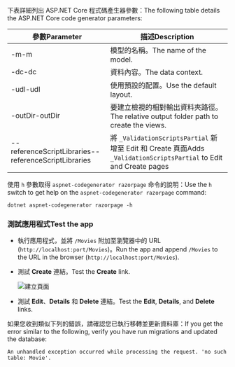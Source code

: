 <span data-ttu-id="d730b-101">下表詳細列出 ASP.NET Core 程式碼產生器參數：</span><span class="sxs-lookup"><span data-stu-id="d730b-101">The following table details the ASP.NET Core code generator parameters:</span></span>

| <span data-ttu-id="d730b-102">參數</span><span class="sxs-lookup"><span data-stu-id="d730b-102">Parameter</span></span>               | <span data-ttu-id="d730b-103">描述</span><span class="sxs-lookup"><span data-stu-id="d730b-103">Description</span></span>|
| ----------------- | ------------ |
| <span data-ttu-id="d730b-104">-m</span><span class="sxs-lookup"><span data-stu-id="d730b-104">-m</span></span>  | <span data-ttu-id="d730b-105">模型的名稱。</span><span class="sxs-lookup"><span data-stu-id="d730b-105">The name of the model.</span></span> |
| <span data-ttu-id="d730b-106">-dc</span><span class="sxs-lookup"><span data-stu-id="d730b-106">-dc</span></span>  | <span data-ttu-id="d730b-107">資料內容。</span><span class="sxs-lookup"><span data-stu-id="d730b-107">The data context.</span></span> |
| <span data-ttu-id="d730b-108">-udl</span><span class="sxs-lookup"><span data-stu-id="d730b-108">-udl</span></span> | <span data-ttu-id="d730b-109">使用預設的配置。</span><span class="sxs-lookup"><span data-stu-id="d730b-109">Use the default layout.</span></span> |
| <span data-ttu-id="d730b-110">-outDir</span><span class="sxs-lookup"><span data-stu-id="d730b-110">-outDir</span></span> | <span data-ttu-id="d730b-111">要建立檢視的相對輸出資料夾路徑。</span><span class="sxs-lookup"><span data-stu-id="d730b-111">The relative output folder path to create the views.</span></span> |
| <span data-ttu-id="d730b-112">--referenceScriptLibraries</span><span class="sxs-lookup"><span data-stu-id="d730b-112">--referenceScriptLibraries</span></span> | <span data-ttu-id="d730b-113">將 `_ValidationScriptsPartial` 新增至 Edit 和 Create 頁面</span><span class="sxs-lookup"><span data-stu-id="d730b-113">Adds `_ValidationScriptsPartial` to Edit and Create pages</span></span> |

<span data-ttu-id="d730b-114">使用 `h` 參數取得 `aspnet-codegenerator razorpage` 命令的說明：</span><span class="sxs-lookup"><span data-stu-id="d730b-114">Use the `h` switch to get help on the `aspnet-codegenerator razorpage` command:</span></span>

```console
dotnet aspnet-codegenerator razorpage -h
```

<a name="test"></a>

### <a name="test-the-app"></a><span data-ttu-id="d730b-115">測試應用程式</span><span class="sxs-lookup"><span data-stu-id="d730b-115">Test the app</span></span>

* <span data-ttu-id="d730b-116">執行應用程式，並將 `/Movies` 附加至瀏覽器中的 URL (`http://localhost:port/Movies`)。</span><span class="sxs-lookup"><span data-stu-id="d730b-116">Run the app and append `/Movies` to the URL in the browser (`http://localhost:port/Movies`).</span></span>
* <span data-ttu-id="d730b-117">測試 **Create** 連結。</span><span class="sxs-lookup"><span data-stu-id="d730b-117">Test the **Create** link.</span></span>

  ![建立頁面](../../tutorials/razor-pages/model/_static/conan.png)

<a name="scaffold"></a>

* <span data-ttu-id="d730b-119">測試 **Edit**、**Details** 和 **Delete** 連結。</span><span class="sxs-lookup"><span data-stu-id="d730b-119">Test the **Edit**, **Details**, and **Delete** links.</span></span>

<span data-ttu-id="d730b-120">如果您收到類似下列的錯誤，請確認您已執行移轉並更新資料庫：</span><span class="sxs-lookup"><span data-stu-id="d730b-120">If you get the error similar to the following, verify you have run migrations and updated the database:</span></span>

`An unhandled exception occurred while processing the request. 'no such table: Movie'.`
